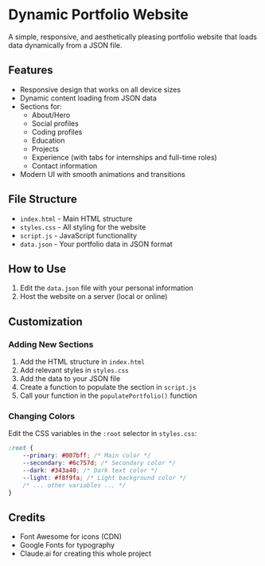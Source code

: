 # Dynamic Portfolio Website

A simple, responsive, and aesthetically pleasing portfolio website that loads data dynamically from a JSON file.

## Features

- Responsive design that works on all device sizes
- Dynamic content loading from JSON data
- Sections for:
  - About/Hero
  - Social profiles
  - Coding profiles
  - Education
  - Projects
  - Experience (with tabs for internships and full-time roles)
  - Contact information
- Modern UI with smooth animations and transitions

## File Structure

- `index.html` - Main HTML structure
- `styles.css` - All styling for the website
- `script.js` - JavaScript functionality
- `data.json` - Your portfolio data in JSON format

## How to Use

1. Edit the `data.json` file with your personal information
2. Host the website on a server (local or online)

## Customization

### Adding New Sections

1. Add the HTML structure in `index.html`
2. Add relevant styles in `styles.css`
3. Add the data to your JSON file
4. Create a function to populate the section in `script.js`
5. Call your function in the `populatePortfolio()` function

### Changing Colors

Edit the CSS variables in the `:root` selector in `styles.css`:

```css
:root {
    --primary: #007bff; /* Main color */
    --secondary: #6c757d; /* Secondary color */
    --dark: #343a40; /* Dark text color */
    --light: #f8f9fa; /* Light background color */
    /* ... other variables ... */
}
```

## Credits

- Font Awesome for icons (CDN)
- Google Fonts for typography
- Claude.ai for creating this whole project
